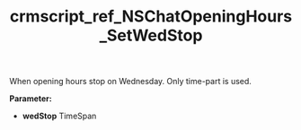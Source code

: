 ﻿---
title: crmscript_ref_NSChatOpeningHours_SetWedStop
description: NSChatOpeningHours.SetWedStop(TimeSpan wedStop)
intellisense: NSChatOpeningHours.SetWedStop
keywords: NSChatOpeningHours, GetWedStop
so.topic: reference
---

When opening hours stop on Wednesday. Only time-part is used.

**Parameter:** 
 - **wedStop** TimeSpan

